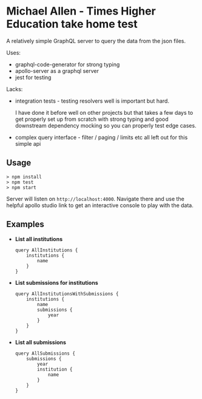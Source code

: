 # Michael Allen - Times Higher Education take home test

A relatively simple GraphQL server to query the data from the json files.

Uses:

- graphql-code-generator for strong typing
- apollo-server as a graphql server
- jest for testing

Lacks:

- integration tests - testing resolvers well is important but hard.

  I have done it before well on other projects but that takes a few days to get properly
  set up from scratch with strong typing and good downstream dependency mocking so you
  can properly test edge cases.

- complex query interface - filter / paging / limits etc all left out for this simple api

## Usage

```
> npm install
> npm test
> npm start
```

Server will listen on `http://localhost:4000`. Navigate there and use the helpful apollo studio
link to get an interactive console to play with the data.

## Examples

- **List all institutions**

  ```
  query AllInstitutions {
      institutions {
          name
      }
  }
  ```

- **List submissions for institutions**

  ```
  query AllInstitutionsWithSubmissions {
      institutions {
          name
          submissions {
              year
          }
      }
  }
  ```

- **List all submissions**

  ```
  query AllSubmissions {
      submissions {
          year
          institution {
              name
          }
      }
  }
  ```
